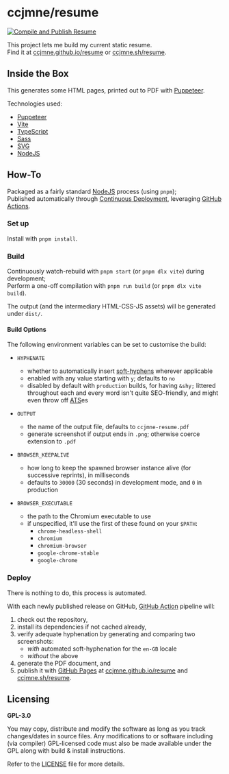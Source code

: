 # ccjmne/resume

[![Compile and Publish Resume](https://github.com/ccjmne/ccjmne-resume/actions/workflows/build-deploy.yml/badge.svg)](https://github.com/ccjmne/ccjmne-resume/actions/workflows/build-deploy.yml)

This project lets me build my current static resume.  
Find it at [ccjmne.github.io/resume](https://ccjmne.github.io/resume) or [ccjmne.sh/resume](https://ccjmne.sh/resume).

## Inside the Box

This generates some HTML pages, printed out to PDF with [Puppeteer](https://github.com/GoogleChrome/puppeteer).

Technologies used:

- [Puppeteer](https://github.com/GoogleChrome/puppeteer)
- [Vite](https://vite.dev/)
- [TypeScript](https://www.typescriptlang.org/)
- [Sass](https://sass-lang.com/)
- [SVG](https://developer.mozilla.org/en-US/docs/Web/SVG)
- [NodeJS](https://nodejs.org/en/)

## How-To

Packaged as a fairly standard [NodeJS](https://nodejs.org/en/) process (using `pnpm`);  
Published automatically through [Continuous Deployment](https://www.atlassian.com/continuous-delivery/continuous-deployment), leveraging [GitHub Actions](https://docs.github.com/en/actions).

### Set up

Install with `pnpm install`.

### Build

Continuously watch-rebuild with `pnpm start` (or `pnpm dlx vite`) during development;  
Perform a one-off compilation with `pnpm run build` (or `pnpm dlx vite build`).

The output (and the intermediary HTML-CSS-JS assets) will be generated under `dist/`.

#### Build Options

The following environment variables can be set to customise the build:

- `HYPHENATE`
  - whether to automatically insert
    [soft-hyphens](https://en.wikipedia.org/wiki/Soft_hyphen) wherever
    applicable
  - enabled with any value starting with `y`; defaults to `no`
  - disabled by default with `production` builds, for having `&shy;` littered
    throughout each and every word isn't quite SEO-friendly, and might even
    throw off [ATS](https://en.wikipedia.org/wiki/Applicant_tracking_system)es

- `OUTPUT`
  - the name of the output file, defaults to `ccjmne-resume.pdf`
  - generate screenshot if output ends in `.png`; otherwise coerce extension to `.pdf`

- `BROWSER_KEEPALIVE`
  - how long to keep the spawned browser instance alive (for successive reprints), in milliseconds
  - defaults to `30000` (30 seconds) in development mode, and `0` in production

- `BROWSER_EXECUTABLE`
  - the path to the Chromium executable to use
  - if unspecified, it'll use the first of these found on your `$PATH`:
    - `chrome-headless-shell`
    - `chromium`
    - `chromium-browser`
    - `google-chrome-stable`
    - `google-chrome`

### Deploy

There is nothing to do, this process is automated.

With each newly published release on GitHub, [GitHub Action](https://docs.github.com/en/actions) pipeline will:

1. check out the repository,
2. install its dependencies if not cached already,
3. verify adequate hyphenation by generating and comparing two screenshots:
    - *with*     automated soft-hyphenation for the `en-GB` locale
    - *without*  the above
4. generate the PDF document, and
5. publish it with [GitHub Pages](https://pages.github.com/) at [ccjmne.github.io/resume](https://ccjmne.github.io/resume) and [ccjmne.sh/resume](https://ccjmne.sh/resume).

## Licensing

**GPL-3.0**

You may copy, distribute and modify the software as long as you track
changes/dates in source files. Any modifications to or software including (via
compiler) GPL-licensed code must also be made available under the GPL along with
build & install instructions.

Refer to the [LICENSE](./LICENSE) file for more details.
